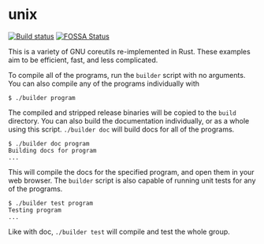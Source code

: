 # unix

[![Build status](https://ci.appveyor.com/api/projects/status/4j1ho78h1npu9253?svg=true)](https://ci.appveyor.com/project/Babkock/unix) [![FOSSA Status](https://app.fossa.io/api/projects/git%2Bgithub.com%2FBabkock%2Funix.svg?type=shield)](https://app.fossa.io/projects/git%2Bgithub.com%2FBabkock%2Funix?ref=badge_shield)

This is a variety of GNU coreutils re-implemented in Rust. These examples aim to be efficient, fast, and less complicated.

To compile all of the programs, run the `builder` script with no arguments. You can also compile any of the programs individually with

```
$ ./builder program
```

The compiled and stripped release binaries will be copied to the `build` directory. You can also build the documentation individually, or as a whole
using this script. `./builder doc` will build docs for all of the programs.

```
$ ./builder doc program
Building docs for program
...
```

This will compile the docs for the specified program, and open them in your web browser. The `builder` script is also capable of running unit
tests for any of the programs.

```
$ ./builder test program
Testing program
...
```

Like with doc, `./builder test` will compile and test the whole group.

